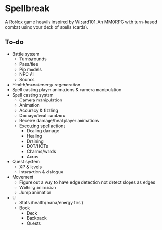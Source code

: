 # Spellbreak

A Roblox game heavily inspired by Wizard101. An MMORPG with turn-based combat using your deck of spells (cards).

## To-do
- Battle system
  - Turns/rounds
  - Pass/flee
  - Pip models
  - NPC AI
  - Sounds
- Health/mana/energy regeneration
- Spell casting player animations & camera manipulation
- Spell casting system
  - Camera manipulation
  - Animation
  - Accuracy & fizzling
  - Damage/heal numbers
  - Receive damage/heal player animations
  - Executing spell actions
    - Dealing damage
    - Healing
    - Draining
    - DOT/HOTs
    - Charms/wards
    - Auras
- Quest system
  - XP & levels
  - Interaction & dialogue
- Movement
  - Figure out a way to have edge detection not detect slopes as edges
  - Walking animation
  - Jump animation
- UI
  - Stats (health/mana/energy first)
  - Book
    - Deck
    - Backpack
    - Quests